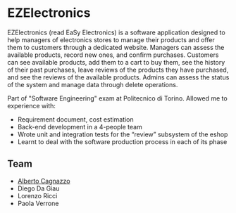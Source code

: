 # EZElectronics

EZElectronics (read EaSy Electronics) is a software application designed to help managers of electronics stores to manage their products and offer them to customers through a dedicated website. Managers can assess the available products, record new ones, and confirm purchases. Customers can see available products, add them to a cart to buy them, see the history of their past purchases, leave reviews of the products they have purchased, and see the reviews of the available products. Admins can assess the status of the system and manage data through delete operations.

Part of "Software Engineering" exam at Politecnico di Torino. Allowed me to experience with:
- Requirement document, cost estimation
- Back-end development in a 4-people team
- Wrote unit and integration tests for the “review” subsystem of the eshop
- Learnt to deal with the software production process in each of its phase

## Team
- [Alberto Cagnazzo](https://github.com/LienoPC)
- Diego Da Giau
- Lorenzo Ricci
- Paola Verrone
